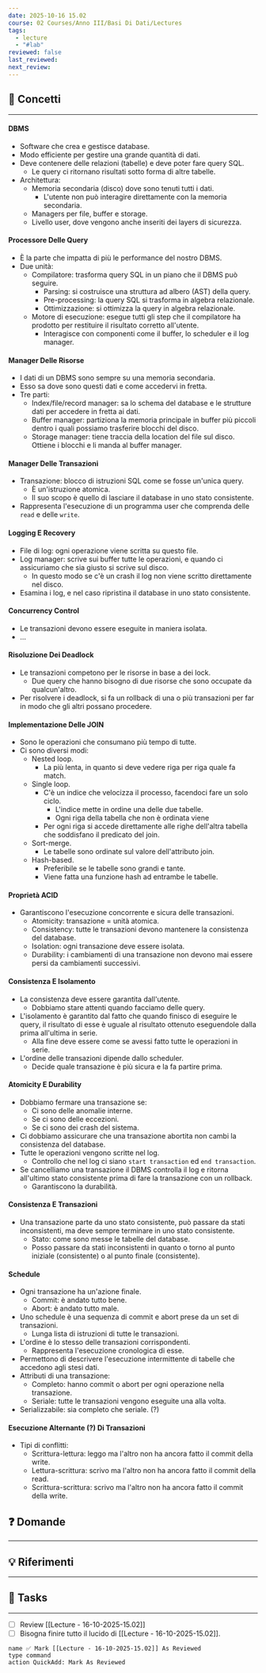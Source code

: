 ```yaml
---
date: 2025-10-16 15.02
course: 02 Courses/Anno III/Basi Di Dati/Lectures
tags:
  - lecture
  - "#lab"
reviewed: false
last_reviewed:
next_review:
---
```

## 🧠 Concetti
---
#### DBMS
+ Software che crea e gestisce database.
+ Modo efficiente per gestire una grande quantità di dati.
+ Deve contenere delle relazioni (tabelle) e deve poter fare query SQL.
	+ Le query ci ritornano risultati sotto forma di altre tabelle.
+ Architettura:
	+ Memoria secondaria (disco) dove sono tenuti tutti i dati.
		+ L'utente non può interagire direttamente con la memoria secondaria.
	+ Managers per file, buffer e storage.
	+ Livello user, dove vengono anche inseriti dei layers di sicurezza.
#### Processore Delle Query
+ È la parte che impatta di più le performance del nostro DBMS.
+ Due unità:
	+ Compilatore: trasforma query SQL in un piano che il DBMS può seguire.
		+ Parsing: si costruisce una struttura ad albero (AST) della query.
		+ Pre-processing: la query SQL si trasforma in algebra relazionale.
		+ Ottimizzazione: si ottimizza la query in algebra relazionale.
	+ Motore di esecuzione: esegue tutti gli step che il compilatore ha prodotto per restituire il risultato corretto all'utente.
		+ Interagisce con componenti come il buffer, lo scheduler e il log manager.
#### Manager Delle Risorse
+ I dati di un DBMS sono sempre su una memoria secondaria.
+ Esso sa dove sono questi dati e come accedervi in fretta.
+ Tre parti:
	+ Index/file/record manager: sa lo schema del database e le strutture dati per accedere in fretta ai dati.
	+ Buffer manager: partiziona la memoria principale in buffer più piccoli dentro i quali possiamo trasferire blocchi del disco.
	+ Storage manager: tiene traccia della location del file sul disco. Ottiene i blocchi e li manda al buffer manager.
#### Manager Delle Transazioni
+ Transazione: blocco di istruzioni SQL come se fosse un'unica query.
	+ È un'istruzione atomica.
	+ Il suo scopo è quello di lasciare il database in uno stato consistente.
+ Rappresenta l'esecuzione di un programma user che comprenda delle `read` e delle `write`.
#### Logging E Recovery
+ File di log: ogni operazione viene scritta su questo file.
+ Log manager: scrive sui buffer tutte le operazioni, e quando ci assicuriamo che sia giusto si scrive sul disco.
	+ In questo modo se c'è un crash il log non viene scritto direttamente nel disco.
+ Esamina i log, e nel caso ripristina il database in uno stato consistente.
#### Concurrency Control
+ Le transazioni devono essere eseguite in maniera isolata.
+ ...
#### Risoluzione Dei Deadlock
+ Le transazioni competono per le risorse in base a dei lock.
	+ Due query che hanno bisogno di due risorse che sono occupate da qualcun'altro.
+ Per risolvere i deadlock, si fa un rollback di una o più transazioni per far in modo che gli altri possano procedere.
#### Implementazione Delle JOIN
+ Sono le operazioni che consumano più tempo di tutte.
+ Ci sono diversi modi:
	+ Nested loop.
		+ La più lenta, in quanto si deve vedere riga per riga quale fa match.
	+ Single loop.
		+ C'è un indice che velocizza il processo, facendoci fare un solo ciclo.
			+ L'indice mette in ordine una delle due tabelle.
			+ Ogni riga della tabella che non è ordinata viene 
		+ Per ogni riga si accede direttamente alle righe dell'altra tabella che soddisfano il predicato del join.
	+ Sort-merge.
		+ Le tabelle sono ordinate sul valore dell'attributo join.
	+ Hash-based.
		+ Preferibile se le tabelle sono grandi e tante.
		+ Viene fatta una funzione hash ad entrambe le tabelle.
#### Proprietà ACID
+ Garantiscono l'esecuzione concorrente e sicura delle transazioni.
	+ Atomicity: transazione = unità atomica.
	+ Consistency: tutte le transazioni devono mantenere la consistenza del database.
	+ Isolation: ogni transazione deve essere isolata.
	+ Durability: i cambiamenti di una transazione non devono mai essere persi da cambiamenti successivi.
#### Consistenza E Isolamento
+ La consistenza deve essere garantita dall'utente.
	+ Dobbiamo stare attenti quando facciamo delle query.
+ L'isolamento è garantito dal fatto che quando finisco di eseguire le query, il risultato di esse è uguale al risultato ottenuto eseguendole dalla prima all'ultima in serie.
	+ Alla fine deve essere come se avessi fatto tutte le operazioni in serie.
+ L'ordine delle transazioni dipende dallo scheduler.
	+ Decide quale transazione è più sicura e la fa partire prima.
#### Atomicity E Durability
+ Dobbiamo fermare una transazione se:
	+ Ci sono delle anomalie interne.
	+ Se ci sono delle eccezioni.
	+ Se ci sono dei crash del sistema.
+ Ci dobbiamo assicurare che una transazione abortita non cambi la consistenza del database.
+ Tutte le operazioni vengono scritte nel log.
	+ Controllo che nel log ci siano `start transaction` ed `end transaction`.
+ Se cancelliamo una transazione il DBMS controlla il log e ritorna all'ultimo stato consistente prima di fare la transazione con un rollback.
	+ Garantiscono la durabilità.
#### Consistenza E Transazioni
+ Una transazione parte da uno stato consistente, può passare da stati inconsistenti, ma deve sempre terminare in uno stato consistente.
	+ Stato: come sono messe le tabelle del database.
	+ Posso passare da stati inconsistenti in quanto o torno al punto iniziale (consistente) o al punto finale (consistente).
#### Schedule
+ Ogni transazione ha un'azione finale.
	+ Commit: è andato tutto bene.
	+ Abort: è andato tutto male.
+ Uno schedule è una sequenza di commit e abort prese da un set di transazioni.
	+ Lunga lista di istruzioni di tutte le transazioni.
+ L'ordine è lo stesso delle transazioni corrispondenti.
	+ Rappresenta l'esecuzione cronologica di esse.
+ Permettono di descrivere l'esecuzione intermittente di tabelle che accedono agli stesi dati.
+ Attributi di una transazione:
	+ Completo: hanno commit o abort per ogni operazione nella transazione.
	+ Seriale: tutte le transazioni vengono eseguite una alla volta.
+ Serializzabile: sia completo che seriale. (?)
#### Esecuzione Alternante (?) Di Transazioni
+ Tipi di conflitti:
	+ Scrittura-lettura: leggo ma l'altro non ha ancora fatto il commit della write.
	+ Lettura-scrittura: scrivo ma l'altro non ha ancora fatto il commit della read.
	+ Scrittura-scrittura: scrivo ma l'altro non ha ancora fatto il commit della write.

## ❓ Domande
---

## 💡 Riferimenti
---

## 🧩 Tasks
---
+ [ ] Review [[Lecture - 16-10-2025-15.02]]
+ [ ] Bisogna finire tutto il lucido di [[Lecture - 16-10-2025-15.02]].

```button 
name ✅ Mark [[Lecture - 16-10-2025-15.02]] As Reviewed 
type command 
action QuickAdd: Mark As Reviewed
```
